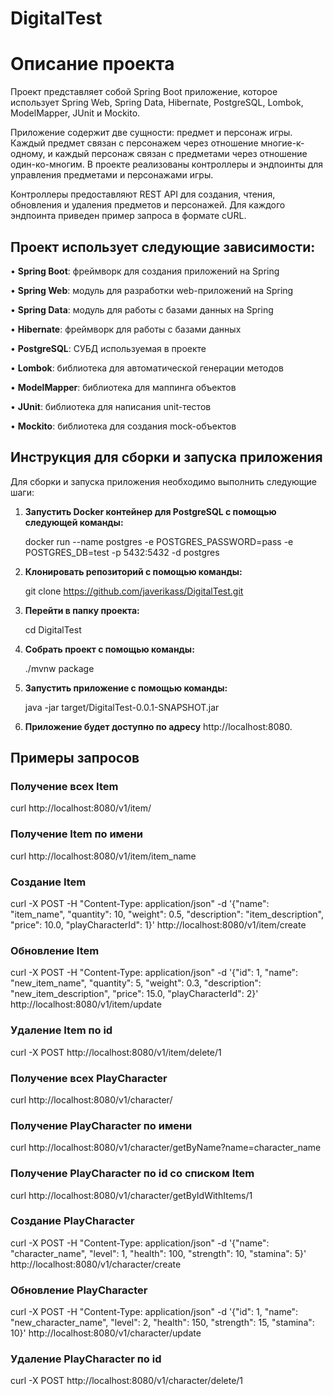 # DigitalTest
# **Описание проекта**
Проект представляет собой Spring Boot приложение, которое использует Spring Web, Spring Data, Hibernate, PostgreSQL, Lombok, ModelMapper, JUnit и Mockito.

Приложение содержит две сущности: предмет и персонаж игры. Каждый предмет связан с персонажем через отношение многие-к-одному, и каждый персонаж связан с предметами через отношение один-ко-многим.
В проекте реализованы контроллеры и эндпоинты для управления предметами и персонажами игры.

Контроллеры предоставляют REST API для создания, чтения, обновления и удаления предметов и персонажей.
Для каждого эндпоинта приведен пример запроса в формате cURL.

## **Проект использует следующие зависимости:**

•	**Spring Boot**: фреймворк для создания приложений на Spring

•	**Spring Web**: модуль для разработки web-приложений на Spring

•	**Spring Data**: модуль для работы с базами данных на Spring

•	**Hibernate**: фреймворк для работы с базами данных

•	**PostgreSQL**: СУБД используемая в проекте

•	**Lombok**: библиотека для автоматической генерации методов

•	**ModelMapper**: библиотека для маппинга объектов

•	**JUnit**: библиотека для написания unit-тестов

•	**Mockito**: библиотека для создания mock-объектов

## **Инструкция для сборки и запуска приложения**

Для сборки и запуска приложения необходимо выполнить следующие шаги:

1.	**Запустить Docker контейнер для PostgreSQL с помощью следующей команды:**

      docker run --name postgres -e POSTGRES_PASSWORD=pass -e POSTGRES_DB=test -p 5432:5432 -d postgres

3.	**Клонировать репозиторий с помощью команды:**

      git clone https://github.com/javerikass/DigitalTest.git

5.	**Перейти в папку проекта:**

      cd DigitalTest

7.	**Собрать проект с помощью команды:**

      ./mvnw package

9.	**Запустить приложение с помощью команды:**

      java -jar target/DigitalTest-0.0.1-SNAPSHOT.jar

11.	**Приложение будет доступно по адресу** http://localhost:8080.

## **Примеры запросов**

### **Получение всех Item**

curl http://localhost:8080/v1/item/

### **Получение Item по имени**
curl http://localhost:8080/v1/item/item_name

### **Создание Item**

curl -X POST -H "Content-Type: application/json" -d '{"name": "item_name", "quantity": 10, "weight": 0.5, "description": "item_description", "price": 10.0, "playCharacterId": 1}' http://localhost:8080/v1/item/create

### **Обновление Item**

curl -X POST -H "Content-Type: application/json" -d '{"id": 1, "name": "new_item_name", "quantity": 5, "weight": 0.3, "description": "new_item_description", "price": 15.0, "playCharacterId": 2}' http://localhost:8080/v1/item/update

### **Удаление Item по id**

curl -X POST http://localhost:8080/v1/item/delete/1

### **Получение всех PlayCharacter**

curl http://localhost:8080/v1/character/

### **Получение PlayCharacter по имени**

curl http://localhost:8080/v1/character/getByName?name=character_name

### **Получение PlayCharacter по id со списком Item**

curl http://localhost:8080/v1/character/getByIdWithItems/1

### **Создание PlayCharacter**

curl -X POST -H "Content-Type: application/json" -d '{"name": "character_name", "level": 1, "health": 100, "strength": 10, "stamina": 5}' http://localhost:8080/v1/character/create

### **Обновление PlayCharacter**

curl -X POST -H "Content-Type: application/json" -d '{"id": 1, "name": "new_character_name", "level": 2, "health": 150, "strength": 15, "stamina": 10}' http://localhost:8080/v1/character/update

### **Удаление PlayCharacter по id**
curl -X POST http://localhost:8080/v1/character/delete/1
